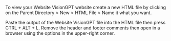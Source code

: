 To view your Website VisionGPT website create a new HTML file by clicking on the Parent Directory > New > HTML File > Name it what you want.

Paste the output of the Website VisionGPT file into the HTML file then press CTRL + ALT + L. Remove the header and footer comments then open in a browser using the options in the upper-right corner.

